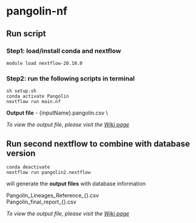 # pangolin-nf


## Run script
### Step1: load/install conda and nextflow 
```
module load nextflow-20.10.0
```

### Step2: run the following scripts in terminal 
```
sh setup.sh
conda activate Pangolin
nextflow run main.nf
```

**Output file** - {inputName}.pangolin.csv \

*To view the output file, please visit the [Wiki page](https://github.com/Clinical-Genomics-Linkoping/pangolin-nf/wiki)*


## Run second nextflow to combine with database version
```
conda deactivate
nextflow run pangolin2.nextflow
```  

will generate the **output files** with database information

Pangolin_Lineages_Reference_{}.csv \
Pangolin_final_report_{}.csv

*To view the output file, please visit the [Wiki page](https://github.com/Clinical-Genomics-Linkoping/pangolin-nf/wiki)*
